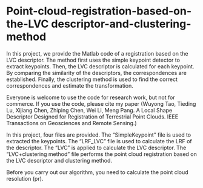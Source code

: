 # Point-cloud-registration-based-on-the-LVC descriptor-and-clustering-method
In this project, we provide the Matlab code of a registration based on the LVC descriptor. The method first uses the simple keypoint detector to extract keypoints. Then, the LVC descriptor is calculated for each keypoint. By comparing the similarity of the descriptors, the correspondences are established. Finally, the clustering method is used to find the correct correspondences and estimate the transformation.

Everyone is welcome to use the code for research work, but not for commerce. If you use the code, please cite my paper (Wuyong Tao, Tieding Lu, Xijiang Chen, Zhiping Chen, Wei Li, Meng Pang. A Local Shape Descriptor Designed for Registration of Terrestrial Point Clouds. IEEE Transactions on Geosciences and Remote Sensing.)

In this project, four files are provided. The “SimpleKeypoint” file is used to extracted the keypoints. The “LRF_LVC” file is used to calculate the LRF of the descriptor. The “LVC” is applied to calculate the LVC descriptor. The “LVC+clustering method” file performs the point cloud registration based on the LVC descriptor and clustering method. 

Before you carry out our algorithm, you need to calculate the point cloud resolution (pr).
